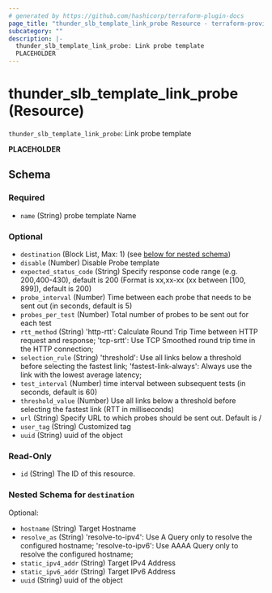 ```yaml
---
# generated by https://github.com/hashicorp/terraform-plugin-docs
page_title: "thunder_slb_template_link_probe Resource - terraform-provider-thunder"
subcategory: ""
description: |-
  thunder_slb_template_link_probe: Link probe template
  PLACEHOLDER
---
```


# thunder_slb_template_link_probe (Resource)

`thunder_slb_template_link_probe`: Link probe template

__PLACEHOLDER__



<!-- schema generated by tfplugindocs -->
## Schema

### Required

- `name` (String) probe template Name

### Optional

- `destination` (Block List, Max: 1) (see [below for nested schema](#nestedblock--destination))
- `disable` (Number) Disable Probe template
- `expected_status_code` (String) Specify response code range (e.g. 200,400-430), default is 200 (Format is xx,xx-xx (xx between [100, 899]), default is 200)
- `probe_interval` (Number) Time between each probe that needs to be sent out (in seconds, default is 5)
- `probes_per_test` (Number) Total number of probes to be sent out for each test
- `rtt_method` (String) 'http-rtt': Calculate Round Trip Time between HTTP request and response; 'tcp-srtt': Use TCP Smoothed round trip time in the HTTP connection;
- `selection_rule` (String) 'threshold': Use all links below a threshold before selecting the fastest link; 'fastest-link-always': Always use the link with the lowest average latency;
- `test_interval` (Number) time interval between subsequent tests (in seconds, default is 60)
- `threshold_value` (Number) Use all links below a threshold before selecting the fastest link (RTT in milliseconds)
- `url` (String) Specify URL to which probes should be sent out. Default is /
- `user_tag` (String) Customized tag
- `uuid` (String) uuid of the object

### Read-Only

- `id` (String) The ID of this resource.

<a id="nestedblock--destination"></a>
### Nested Schema for `destination`

Optional:

- `hostname` (String) Target Hostname
- `resolve_as` (String) 'resolve-to-ipv4': Use A Query only to resolve the configured hostname; 'resolve-to-ipv6': Use AAAA Query only to resolve the configured hostname;
- `static_ipv4_addr` (String) Target IPv4 Address
- `static_ipv6_addr` (String) Target IPv6 Address
- `uuid` (String) uuid of the object


